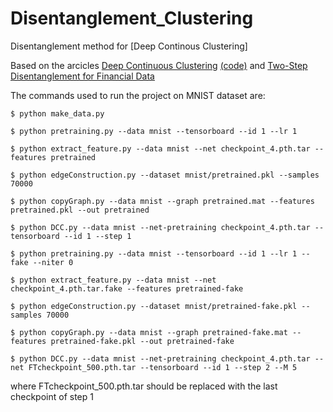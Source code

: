 # Disentanglement_Clustering
Disentanglement method for [Deep Continous Clustering]

Based on the arcicles [Deep Continuous Clustering](https://arxiv.org/abs/1803.01449) [(code)](https://github.com/shahsohil/DCC) and [Two-Step Disentanglement for Financial Data](https://arxiv.org/abs/1709.00199)

The commands used to run the project on MNIST dataset are:
```
$ python make_data.py

$ python pretraining.py --data mnist --tensorboard --id 1 --lr 1

$ python extract_feature.py --data mnist --net checkpoint_4.pth.tar --features pretrained

$ python edgeConstruction.py --dataset mnist/pretrained.pkl --samples 70000

$ python copyGraph.py --data mnist --graph pretrained.mat --features pretrained.pkl --out pretrained  

$ python DCC.py --data mnist --net-pretraining checkpoint_4.pth.tar --tensorboard --id 1 --step 1

$ python pretraining.py --data mnist --tensorboard --id 1 --lr 1 --fake --niter 0

$ python extract_feature.py --data mnist --net checkpoint_4.pth.tar.fake --features pretrained-fake

$ python edgeConstruction.py --dataset mnist/pretrained-fake.pkl --samples 70000

$ python copyGraph.py --data mnist --graph pretrained-fake.mat --features pretrained-fake.pkl --out pretrained-fake

$ python DCC.py --data mnist --net-pretraining checkpoint_4.pth.tar --net FTcheckpoint_500.pth.tar --tensorboard --id 1 --step 2 --M 5

```
where FTcheckpoint_500.pth.tar should be replaced with the last checkpoint of step 1

